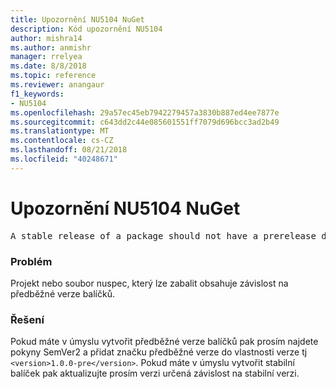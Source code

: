 ```yaml
---
title: Upozornění NU5104 NuGet
description: Kód upozornění NU5104
author: mishra14
ms.author: anmishr
manager: rrelyea
ms.date: 8/8/2018
ms.topic: reference
ms.reviewer: anangaur
f1_keywords:
- NU5104
ms.openlocfilehash: 29a57ec45eb7942279457a3830b887ed4ee7877e
ms.sourcegitcommit: c643dd2c44e085601551ff7079d696bcc3ad2b49
ms.translationtype: MT
ms.contentlocale: cs-CZ
ms.lasthandoff: 08/21/2018
ms.locfileid: "40248671"
---
```

# <a name="nuget-warning-nu5104"></a>Upozornění NU5104 NuGet
<pre>A stable release of a package should not have a prerelease dependency. Either modify the version spec of dependency "NuGet.Versioning [4.7.0-preview4.5065, )" or update the version field in the nuspec.</pre>

### <a name="issue"></a>Problém

Projekt nebo soubor nuspec, který lze zabalit obsahuje závislost na předběžné verze balíčků.


### <a name="solution"></a>Řešení

Pokud máte v úmyslu vytvořit předběžné verze balíčků pak prosím najdete pokyny SemVer2 a přidat značku předběžné verze do vlastnosti verze tj `<version>1.0.0-pre</version>`. Pokud máte v úmyslu vytvořit stabilní balíček pak aktualizujte prosím verzi určená závislost na stabilní verzi.

